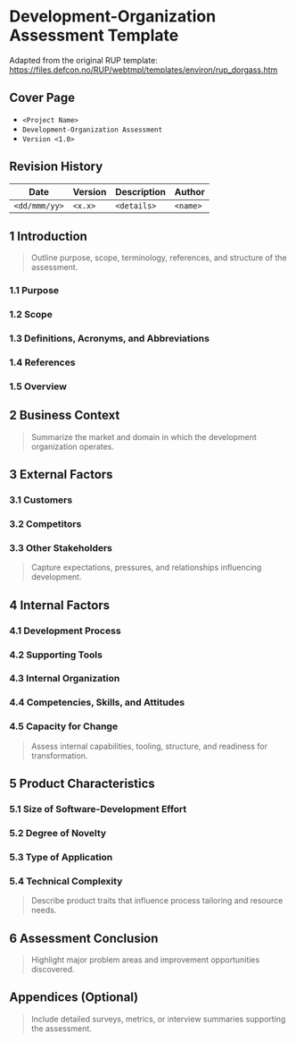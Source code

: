 # Development-Organization Assessment Template

Adapted from the original RUP template: https://files.defcon.no/RUP/webtmpl/templates/environ/rup_dorgass.htm

## Cover Page
- `<Project Name>`
- `Development-Organization Assessment`
- `Version <1.0>`

## Revision History
| Date | Version | Description | Author |
| --- | --- | --- | --- |
| `<dd/mmm/yy>` | `<x.x>` | `<details>` | `<name>` |

## 1 Introduction
> Outline purpose, scope, terminology, references, and structure of the assessment.

### 1.1 Purpose
### 1.2 Scope
### 1.3 Definitions, Acronyms, and Abbreviations
### 1.4 References
### 1.5 Overview

## 2 Business Context
> Summarize the market and domain in which the development organization operates.

## 3 External Factors
### 3.1 Customers
### 3.2 Competitors
### 3.3 Other Stakeholders
> Capture expectations, pressures, and relationships influencing development.

## 4 Internal Factors
### 4.1 Development Process
### 4.2 Supporting Tools
### 4.3 Internal Organization
### 4.4 Competencies, Skills, and Attitudes
### 4.5 Capacity for Change
> Assess internal capabilities, tooling, structure, and readiness for transformation.

## 5 Product Characteristics
### 5.1 Size of Software-Development Effort
### 5.2 Degree of Novelty
### 5.3 Type of Application
### 5.4 Technical Complexity
> Describe product traits that influence process tailoring and resource needs.

## 6 Assessment Conclusion
> Highlight major problem areas and improvement opportunities discovered.

## Appendices (Optional)
> Include detailed surveys, metrics, or interview summaries supporting the assessment.
